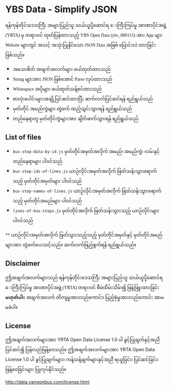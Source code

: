 # YBS Data - Simplify JSON
<div style="font-family: myanmar3, padauk, 'noto sans myanmar', pyidaungsu, 'myanmar text'">
ရန်ကုန်တိုင်းဒေသကြီး အများပြည်သူ သယ်ယူပို့ဆောင်ရ ေးကြီးကြပ်မှု အာဏာပိုင်အဖွဲ့ (YRTA) မှ တရားဝင် ထုတ်ပြန်ထားသည့် YBS Open Data (ybs_000115) အား App များ Website များတွင် အသင့် အသုံးပြုနိုင်သော JSON Data အဖြစ် ပြောင်းလဲ ထားခြင်းဖြစ်သည်။
<ul>
	<li>အသေးစိတ် အချက်အလက်များ ဖယ်ထုတ်ထားသည်
	<li>String များအား JSON ဖြစ်အောင် Parse လုပ်ထားသည်
	<li>Whitespace အပိုများ ဖယ်ထုတ်သန့်စင်ထားသည်
	<li>စာလုံးပေါင်းများအချို့ပြင်ဆင်ထားပြီး ဆက်လက်ပြင်ဆင်ရန် ရည်ရွယ်သည်
	<li>မှတ်တိုင် အမည်ကွဲများ တွဲဖက် ထည့်သွင်းသွားရန် ရည်ရွယ်သည်
	<li>တည်နေရာတူ မှတ်တိုင်ကွဲများအား ချိတ်ဆက်သွားရန် ရည်ရွယ်သည်
</ul>
</div>

## List of files
<div style="font-family: myanmar3, padauk, 'noto sans myanmar', pyidaungsu, 'myanmar text'">
<ul>
	<li><code>bus-stop-data-by-id.js</code>
	<span style="font-family: myanmar3, padauk, 'noto sans myanmar', pyidaungsu, 'myanmar text'">မှတ်တိုင်အမှတ်အလိုက် အမည်၊ အမည်ကွဲ၊ လမ်းနှင့် တည်နေရာများ ပါဝင်သည်</span>
	<li><code>bus-stop-ids-of-lines.js</code>
	<span style="font-family: myanmar3, padauk, 'noto sans myanmar', pyidaungsu, 'myanmar text'">ယာဉ်လိုင်းအမှတ်အလိုက် ဖြတ်သန်းသွားရောက်သည့် မှတ်တိုင်အမှတ်များ ပါဝင်သည်</span>
	<li><code>bus-stop-names-of-lines.js</code>
	<span style="font-family: myanmar3, padauk, 'noto sans myanmar', pyidaungsu, 'myanmar text'">ယာဉ်လိုင်းအမှတ်အလိုက် ဖြတ်သန်းသွားရောက်သည့် မှတ်တိုင်အမည်များ ပါဝင်သည်</span>
	<li><code>lines-of-bus-stops.js</code>
	<span style="font-family: myanmar3, padauk, 'noto sans myanmar', pyidaungsu, 'myanmar text'">မှတ်တိုင်အလိုက် ဖြတ်သန်းသွားသည့် ယာဉ်လိုင်းများ ပါဝင်သည်</span>
</ul>

** ယာဉ်လိုင်းအမှတ်အလိုက် ဖြတ်သွားသည့်သည့် မှတ်တိုင်အမှတ်နှင့် မှတ်တိုင်အမည်များအား တွဲဖက်ပေးသင့်သည်။ ဆက်လက်ဖြည့်စွက်ရန် ရည်ရွယ်သည်။
</div>

## Disclaimer
<div style="font-family: myanmar3, padauk, 'noto sans myanmar', pyidaungsu, 'myanmar text'">
ဤအချက်အလက်များသည် ရန်ကုန်တိုင်းဒေသကြီး အများပြည်သူ သယ်ယူပို့ဆောင်ရ ေးကြီးကြပ်မှု အာဏာပိုင်အဖွဲ့ (YRTA) တရားဝင် စီမံထိမ်းသိမ်း၍ ဖြန့်ဖြူးထားခြင်း <b>မဟုတ်ပါ</b>။ အချက်အလက် တိကျမှုအားလည်ကောင်း၊ ပြည့်စုံမှုအားလည်ကောင်း အာမမခံပါ။
</div>

## License
ဤအချက်အလက်များအား YRTA Open Data License 1.0 ပါ ခွင့်ပြုချက်နှင့်အညီ ပြင်ဆင်၍ ပြန်လည်ဖြန့်ဝေသည်။ ဤအချက်အလက်များအား YRTA Open Data License 1.0 ပါ ခွင့်ပြုချက်များ၊ ကန့်သန့်ချက်များနှင့်အညီ ရယူခြင်း၊ ပြင်ဆင်ခြင်း၊ ဖြန့်ဝေခြင်းများ ပြုလုပ်နိုင်သည်။

http://data.yangonbus.com/license.html
